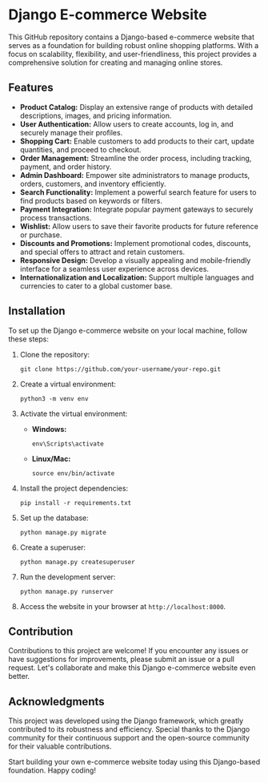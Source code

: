 # Django E-commerce Website

This GitHub repository contains a Django-based e-commerce website that serves as a foundation for building robust online shopping platforms. With a focus on scalability, flexibility, and user-friendliness, this project provides a comprehensive solution for creating and managing online stores.

## Features

- **Product Catalog:** Display an extensive range of products with detailed descriptions, images, and pricing information.
- **User Authentication:** Allow users to create accounts, log in, and securely manage their profiles.
- **Shopping Cart:** Enable customers to add products to their cart, update quantities, and proceed to checkout.
- **Order Management:** Streamline the order process, including tracking, payment, and order history.
- **Admin Dashboard:** Empower site administrators to manage products, orders, customers, and inventory efficiently.
- **Search Functionality:** Implement a powerful search feature for users to find products based on keywords or filters.
- **Payment Integration:** Integrate popular payment gateways to securely process transactions.
- **Wishlist:** Allow users to save their favorite products for future reference or purchase.
- **Discounts and Promotions:** Implement promotional codes, discounts, and special offers to attract and retain customers.
- **Responsive Design:** Develop a visually appealing and mobile-friendly interface for a seamless user experience across devices.
- **Internationalization and Localization:** Support multiple languages and currencies to cater to a global customer base.

## Installation

To set up the Django e-commerce website on your local machine, follow these steps:

1. Clone the repository:

   ```
   git clone https://github.com/your-username/your-repo.git
   ```

2. Create a virtual environment:

   ```
   python3 -m venv env
   ```

3. Activate the virtual environment:

   - **Windows:**

     ```
     env\Scripts\activate
     ```

   - **Linux/Mac:**

     ```
     source env/bin/activate
     ```

4. Install the project dependencies:

   ```
   pip install -r requirements.txt
   ```

5. Set up the database:

   ```
   python manage.py migrate
   ```

6. Create a superuser:

   ```
   python manage.py createsuperuser
   ```

7. Run the development server:

   ```
   python manage.py runserver
   ```

8. Access the website in your browser at `http://localhost:8000`.

## Contribution

Contributions to this project are welcome! If you encounter any issues or have suggestions for improvements, please submit an issue or a pull request. Let's collaborate and make this Django e-commerce website even better.

## Acknowledgments

This project was developed using the Django framework, which greatly contributed to its robustness and efficiency. Special thanks to the Django community for their continuous support and the open-source community for their valuable contributions.

Start building your own e-commerce website today using this Django-based foundation. Happy coding!
